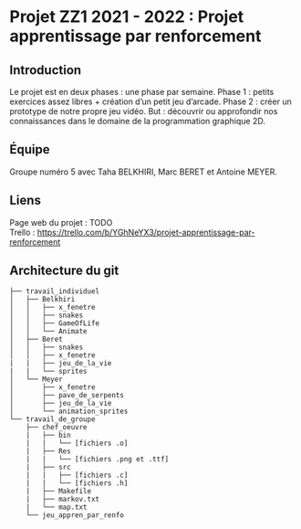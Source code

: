 # Projet ZZ1 2021 - 2022 : Projet apprentissage par renforcement

## Introduction
Le projet est en deux phases : une phase par semaine. Phase 1 : petits exercices assez libres + création d’un petit jeu d’arcade. Phase 2 : créer un prototype de notre propre jeu vidéo. But : découvrir ou approfondir nos connaissances dans le domaine de la programmation graphique 2D.

## Équipe
Groupe numéro 5 avec Taha BELKHIRI, Marc BERET et Antoine MEYER.

## Liens
Page web du projet : TODO      
Trello : https://trello.com/b/YGhNeYX3/projet-apprentissage-par-renforcement

## Architecture du git
```
├── travail_individuel    
│   ├── Belkhiri    
│   │   ├── x_fenetre
│   │   ├── snakes
│   │   ├── GameOfLife
│   │   └── Animate
│   ├── Beret
│   │   ├── snakes 
│   │   ├── x_fenetre
|   |   ├── jeu_de_la_vie
|   |   └── sprites
│   └── Meyer  
│       ├── x_fenetre
│       ├── pave_de_serpents
│       ├── jeu_de_la_vie
│       └── animation_sprites
└── travail_de_groupe   
    ├── chef_oeuvre   
    |   ├── bin
    |   |   └── [fichiers .o]   
    |   ├── Res
    |   |   └── [fichiers .png et .ttf]
    |   ├── src
    |   |   ├── [fichiers .c]
    |   |   └── [fichiers .h]
    |   ├── Makefile
    |   ├── markov.txt
    |   └── map.txt
    └── jeu_appren_par_renfo    
```
